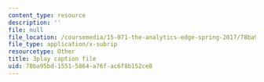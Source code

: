```yaml
---
content_type: resource
description: ''
file: null
file_location: /coursemedia/15-071-the-analytics-edge-spring-2017/78ba95bd15515864a76fac6f8b152ce8_JcAB1JeDs8Y.vtt
file_type: application/x-subrip
resourcetype: Other
title: 3play caption file
uid: 78ba95bd-1551-5864-a76f-ac6f8b152ce8
---
```

